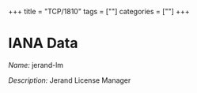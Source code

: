 +++
title = "TCP/1810"
tags = [""]
categories = [""]
+++

# IANA Data

_Name:_ jerand-lm

_Description:_ Jerand License Manager

